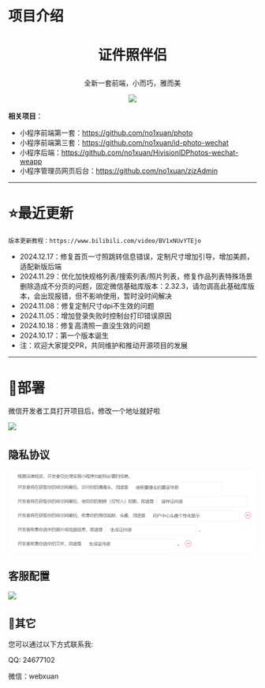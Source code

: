 # 项目介绍

# <p align="center">证件照伴侣</p>
<p align="center">全新一套前端，小而巧，雅而美</p>
<p align="center"><img src="./assets/1.png"></p>



**相关项目**：

- 小程序前端第一套：https://github.com/no1xuan/photo
- 小程序前端第三套：https://github.com/no1xuan/id-photo-wechat
- 小程序后端：https://github.com/no1xuan/HivisionIDPhotos-wechat-weapp
- 小程序管理员网页后台：https://github.com/no1xuan/zjzAdmin


------

# ⭐最近更新
    版本更新教程：https://www.bilibili.com/video/BV1xNUvYTEjo

- 2024.12.17：修复首页一寸照跳转信息错误，定制尺寸增加引导，增加美颜，适配新版后端
- 2024.11.29：优化加快规格列表/搜索列表/照片列表，修复作品列表特殊场景删除造成不分页的问题，固定微信基础库版本：2.32.3，请勿调高此基础库版本，会出现报错，但不影响使用，暂时没时间解决
- 2024.11.08：修复定制尺寸dpi不生效的问题
- 2024.11.05：增加登录失败时控制台打印错误原因
- 2024.10.18：修复高清照一直没生效的问题
- 2024.10.17：第一个版本诞生
- 注：欢迎大家提交PR，共同维护和推动开源项目的发展
------

# 🔧部署

微信开发者工具打开项目后，修改一个地址就好啦

<img src="./assets/2.png">



## 隐私协议

<img src="./assets/4.png">



## 客服配置

<img src="./assets/10.png">



## 📧其它

您可以通过以下方式联系我:

QQ: 24677102

微信：webxuan
